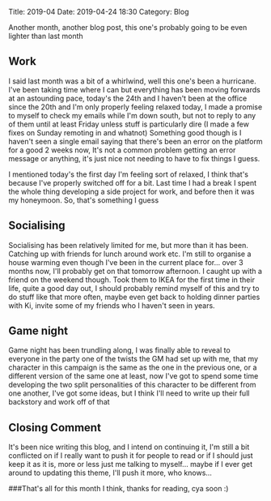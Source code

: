 Title: 2019-04
Date: 2019-04-24 18:30
Category: Blog


Another month, another blog post, this one's probably going to be even lighter than last month

## Work
I said last month was a bit of a whirlwind, well this one's been a hurricane. I've been taking time where I can but everything has been moving forwards at an astounding pace, today's the 24th and I haven't been at the office since the 20th and I'm only properly feeling relaxed today, I made a promise to myself to check my emails while I'm down south, but not to reply to any of them until at least Friday unless stuff is particularly dire (I made a few fixes on Sunday remoting in and whatnot) Something good though is I haven't seen a single email saying that there's been an error on the platform for a good 2 weeks now, It's not a common problem getting an error message or anything, it's just nice not needing to have to fix things I guess.

I mentioned today's the first day I'm feeling sort of relaxed, I think that's because I've properly switched off for a bit. Last time I had a break I spent the whole thing developing a side project for work, and before then it was my honeymoon. So, that's something I guess

## Socialising
Socialising has been relatively limited for me, but more than it has been. Catching up with friends for lunch around work etc. I'm still to organise a house warming even though I've been in the current place for... over 3 months now, I'll probably get on that tomorrow afternoon.
I caught up with a friend on the weekend though. Took them to IKEA for the first time in their life, quite a good day out, I should probably remind myself of this and try to do stuff like that more often, maybe even get back to holding dinner parties with Ki, invite some of my friends who I haven't seen in years. 

## Game night
Game night has been trundling along, I was finally able to reveal to everyone in the party one of the twists the GM had set up with me, that my character in this campaign is the same as the one in the previous one, or a different version of the same one at least, now I've got to spend some time developing the two split personalities of this character to be different from one another, I've got some ideas, but I think I'll need to write up their full backstory and work off of that

## Closing Comment
It's been nice writing this blog, and I intend on continuing it, I'm still a bit conflicted on if I really want to push it for people to read or if I should just keep it as it is, more or less just me talking to myself... maybe if I ever get around to updating this theme, I'll push it more, who knows...

###That's all for this month I think, thanks for reading, cya soon :)